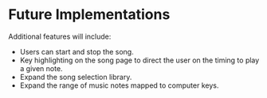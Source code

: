 # Future Implementations

Additional features will include:
- Users can start and stop the song.  
- Key highlighting on the song page to direct the user on the timing to
play a given note.
- Expand the song selection library.
- Expand the range of music notes mapped to computer keys.
